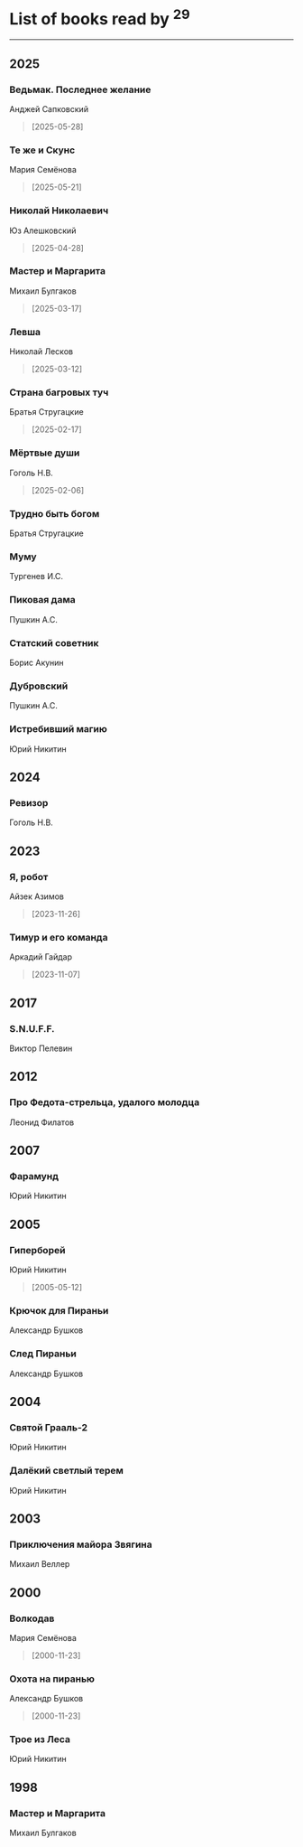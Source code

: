 # List of books read by [](https://plus.google.com/u/0/105803270930838059244/)<sup>29</sup>
---

## 2025

### Ведьмак. Последнее желание
Анджей Сапковский
> [2025-05-28] 


### Те же и Скунс
Мария Семёнова
> [2025-05-21] 


### Николай Николаевич
Юз Алешковский
> [2025-04-28] 


### Мастер и Маргарита
Михаил Булгаков
> [2025-03-17] 


### Левша
Николай Лесков
> [2025-03-12] 


### Страна багровых туч
Братья Стругацкие
> [2025-02-17] 


### Мёртвые души
Гоголь Н.В.
> [2025-02-06] 


### Трудно быть богом
Братья Стругацкие


### Муму
Тургенев И.С.


### Пиковая дама
Пушкин А.С.


### Статский советник
Борис Акунин


### Дубровский
Пушкин А.С.


### Истребивший магию
Юрий Никитин



## 2024

### Ревизор
Гоголь Н.В.



## 2023

### Я, робот
Айзек Азимов
> [2023-11-26] 


### Тимур и его команда
Аркадий Гайдар
> [2023-11-07] 



## 2017

### S.N.U.F.F.
Виктор Пелевин



## 2012

### Про Федота-стрельца, удалого молодца
Леонид Филатов



## 2007

### Фарамунд
Юрий Никитин



## 2005

### Гиперборей
Юрий Никитин
> [2005-05-12] 


### Крючок для Пираньи
Александр Бушков


### След Пираньи
Александр Бушков



## 2004

### Святой Грааль-2
Юрий Никитин


### Далёкий светлый терем
Юрий Никитин



## 2003

### Приключения майора Звягина
Михаил Веллер



## 2000

### Волкодав
Мария Семёнова
> [2000-11-23] 


### Охота на пиранью
Александр Бушков
> [2000-11-23] 


### Трое из Леса
Юрий Никитин



## 1998

### Мастер и Маргарита
Михаил Булгаков



